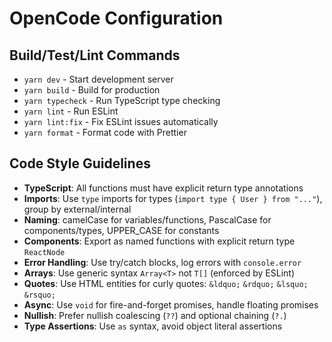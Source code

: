 # OpenCode Configuration

## Build/Test/Lint Commands

- `yarn dev` - Start development server
- `yarn build` - Build for production
- `yarn typecheck` - Run TypeScript type checking
- `yarn lint` - Run ESLint
- `yarn lint:fix` - Fix ESLint issues automatically
- `yarn format` - Format code with Prettier

## Code Style Guidelines

- **TypeScript**: All functions must have explicit return type annotations
- **Imports**: Use `type` imports for types (`import type { User } from "..."`), group by external/internal
- **Naming**: camelCase for variables/functions, PascalCase for components/types, UPPER_CASE for constants
- **Components**: Export as named functions with explicit return type `ReactNode`
- **Error Handling**: Use try/catch blocks, log errors with `console.error`
- **Arrays**: Use generic syntax `Array<T>` not `T[]` (enforced by ESLint)
- **Quotes**: Use HTML entities for curly quotes: `&ldquo;` `&rdquo;` `&lsquo;` `&rsquo;`
- **Async**: Use `void` for fire-and-forget promises, handle floating promises
- **Nullish**: Prefer nullish coalescing (`??`) and optional chaining (`?.`)
- **Type Assertions**: Use `as` syntax, avoid object literal assertions

